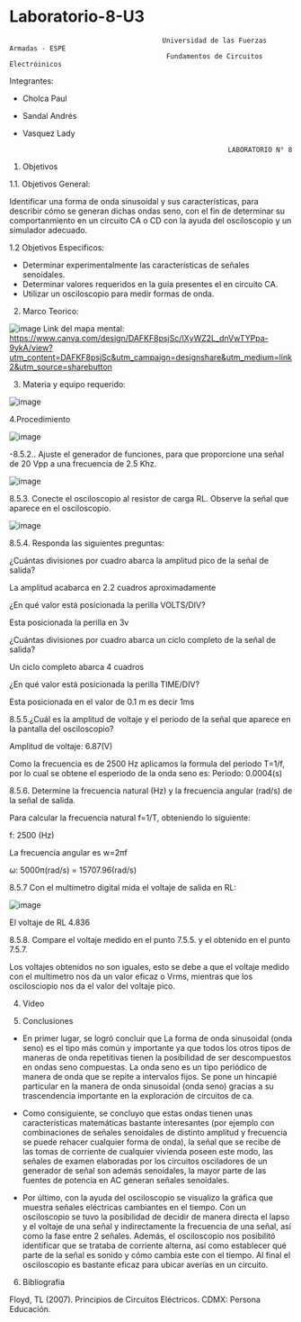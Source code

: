 # Laboratorio-8-U3

                                          Universidad de las Fuerzas Armadas - ESPE
                                           Fundamentos de Circuitos Electróinicos

Integrantes:
- Cholca Paul
- Sandal Andrés
- Vasquez Lady

                                                         LABORATORIO N° 8

1. Objetivos

1.1. Objetivos General:

Identificar una forma de onda sinusoidal y sus características, para describir cómo se generan dichas ondas seno, con el fin de determinar su comportanmiento en un circuito CA o CD con la ayuda del osciloscopio y un simulador adecuado.

1.2 Objetivos Especificos:

- Determinar experimentalmente las características de señales senoidales.
- Determinar valores requeridos en la guía presentes el en circuito CA.
- Utilizar un osciloscopio para medir formas de onda.

2. Marco Teorico:

![image](https://user-images.githubusercontent.com/105684550/186040843-d0107670-29a9-44af-bd41-4a7e9bd33caf.png)
Link del mapa mental: https://www.canva.com/design/DAFKF8psjSc/IXyWZ2L_dnVwTYPpa-9ykA/view?utm_content=DAFKF8psjSc&utm_campaign=designshare&utm_medium=link2&utm_source=sharebutton


3. Materia y equipo requerido:

![image](https://user-images.githubusercontent.com/105687213/186019047-7d7e099e-515c-4d14-9f6c-c9432b77b21f.png)

4.Procedimiento

![image](https://user-images.githubusercontent.com/105687213/186019240-719699e5-9729-4a02-b75d-9876426a0f79.png)

-8.5.2.. Ajuste el generador de funciones, para que proporcione una señal de 20 Vpp a
una frecuencia de 2.5 Khz.

![image](https://user-images.githubusercontent.com/105687213/186019521-87f28cf2-62d6-496c-9270-784d6f43b212.png)

8.5.3. Conecte el osciloscopio al resistor de carga RL. Observe la señal que aparece en
el osciloscopio.

![image](https://user-images.githubusercontent.com/105687213/186019691-4c44fed8-c9f1-429e-9a60-7d8b61ba7892.png)

8.5.4. Responda las siguientes preguntas:

¿Cuántas divisiones por cuadro abarca la amplitud pico de la señal de salida?

La amplitud acabarca en 2.2 cuadros aproximadamente

¿En qué valor está posicionada la perilla VOLTS/DIV? 

Esta posicionada la perilla en 3v

¿Cuántas divisiones por cuadro abarca un ciclo completo de la señal de salida?

Un ciclo completo abarca 4 cuadros

¿En qué valor está posicionada la perilla TIME/DIV?

Esta posicionada en el valor de 0.1 m es decir 1ms

8.5.5.¿Cuál es la amplitud de voltaje y el periodo de la señal que aparece en la pantalla
del osciloscopio?

Amplitud de voltaje: 6.87(V) 

Como la frecuencia es de 2500 Hz aplicamos la formula del periodo T=1/f, por lo cual se obtene el esperiodo de la onda seno es:
Periodo: 0.0004(s)

8.5.6. Determine la frecuencia natural (Hz) y la frecuencia angular (rad/s) de la señal de
salida.

Para calcular la frecuencia natural f=1/T, obteniendo lo siguiente:

f: 2500  (Hz)

La frecuencia angular es w=2πf

ω: 5000π(rad/s) = 15707.96(rad/s)

8.5.7 Con el multímetro digital mida el voltaje de salida en RL:

![image](https://user-images.githubusercontent.com/105687213/186025684-e9d5cee3-f82a-4459-a300-4665f78ddde8.png)

El voltaje de RL 4.836

8.5.8. Compare el voltaje medido en el punto 7.5.5. y el obtenido en el punto 7.5.7.

Los voltajes obtenidos no son iguales, esto se debe a que el voltaje medido con el multimetro nos da un valor eficaz o Vrms, mientras que los oscilosciopio nos da el valor del voltaje pico.

4. Video

5. Conclusiones

- En primer lugar, se logró concluir que La forma de onda sinusoidal (onda seno) es el tipo más común y importante ya que todos los otros tipos de maneras de onda repetitivas tienen la posibilidad de ser descompuestos en ondas seno compuestas. La onda seno es un tipo periódico de manera de onda que se repite a intervalos fijos. Se pone un hincapié particular en la manera de onda sinusoidal (onda seno) gracias a su trascendencia importante en la exploración de circuitos de ca.

- Como consiguiente, se concluyo que estas ondas tienen unas características matemáticas bastante interesantes (por ejemplo con combinaciones de señales senoidales de distinto amplitud y frecuencia se puede rehacer cualquier forma de onda), la señal que se recibe de las tomas de corriente de cualquier vivienda poseen este modo, las señales de examen elaboradas por los circuitos osciladores de un generador de señal son además senoidales, la mayor parte de las fuentes de potencia en AC generan señales senoidales. 

- Por último, con la ayuda del osciloscopio se visualizo la gráfica que muestra señales eléctricas cambiantes en el tiempo. Con un osciloscopio se tuvo la posibilidad de decidir de manera directa el lapso y el voltaje de una señal y indirectamente la frecuencia de una señal, así como la fase entre 2 señales. Además, el osciloscopio nos posibilitó identificar que se trataba de corriente alterna, así como establecer qué parte de la señal es sonido y cómo cambia este con el tiempo. Al final el osciloscopio es bastante eficaz para ubicar averías en un circuito. 

6. Bibliografia

Floyd, TL (2007). Principios de Circuitos Eléctricos. CDMX: Persona Educación.

